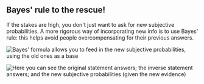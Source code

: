 ## Bayes' rule to the rescue!

If the stakes are high, you don't just want to ask for new subjective probabilities. A more rigorous way of incorporating new info is to use Bayes' rule: this helps avoid people overcompensating for their previous answers.


![Bayes' formula allows you to feed in the new subjective probabilities, using the old ones as a base](./img/bayes-rule-formula.jpg)

![Here you can see the original statement answers; the inverse statement answers; and the new subjective probabilities (given the new evidence)](./img/bayes-rule-results.jpg)
